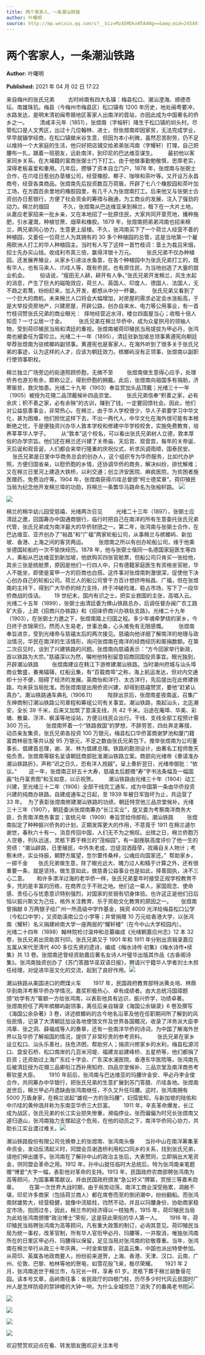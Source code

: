 ```yaml
---
title: 两个客家人，一条潮汕铁路
author: 叶曙明
source: http://mp.weixin.qq.com/s?__biz=MzA5MDkxNTA4Ng==&amp;mid=2454910881&amp;idx=1&amp;sn=a62e87b8dbb510c267dea1a13145403b&amp;chksm=87a23fc0b0d5b6d69d632b6cfc6c58a0cdeca28d98478d4fb2be1b3826c0f3738e9ef63cac5f&poc_token=HJ_Do2ejHyO-wNZGG8Q1S8FdPgy1YBBEob-nUEme
---
```


# 两个客家人，一条潮汕铁路

**Author:** 叶曙明

**Published:** 2021 年 04 月 02 日 17:22

来自梅州的张氏兄弟         古时岭南有四大名镇：梅县松口、潮汕澄海、顺德杏坛、南雄珠玑。梅县（今梅州市梅县区）松口镇有 1200 年历史，地处闽粤要冲，水路发达，是明末清初闽粤赣地区客家人出南洋的首站，亦因此成为中国著名的侨乡之一。        清咸丰元年（1851），张煜南（字榕轩）降生于松口镇的圳头村。尽管松口是人文秀区，出过十几位翰林、进士，但张煜南却因家贫，无法完成学业，早早就辍学经商，在松口镇做米谷生意，但因为本小利微，虽然忍苦耐劳，仍不足以维持一个大家庭的生活，他只好把店铺交给弟弟张鸿南（字耀轩）打理，自己把腰布一扎，跟着一班朋友，远赴南洋，到印尼的巴达维亚谋生。        最初他以客家同乡关系，在大埔籍的富商张弼士门下打工。由于他做事勤勉敬慎，忠厚老实，深得老板喜爱和重用。几年后，攒够了资本自立门户，1878 年，张煜南与张弼士合作，在爪哇日惹创办垦殖公司，经营橡胶、椰子、咖啡和茶叶等。又开设万永昌商号，经营各类商品。张煜南先后投资数百万荷盾，开辟了七八个橡胶园和茶叶加工场，在方圆百余里地的橡胶园里，有几千人为张煜南打工。后来他又与张弼士合资创办日惹银行，方便了社会资金的筹措与融通，为工商业的发展，注入了强劲的动力。棉兰的烟园         不久，张煜南从巴达维亚来到棉兰，租下在一大片土地，从嘉应老家招来一批乡亲，又在本地招了一批原住民，大家共同开垦荒地，播种施肥，引水灌溉，种植甘蔗、烟草和橡胶。1879 年，张煜南把弟弟鸿南也招来棉兰，两兄弟同心协力，生意更上层楼。不久，张鸿南买下了一个荷兰人经营不善的种植园，又委任一位荷兰人为其拥有的 30 多个种植园的总管，这是当地第一个雇用欧洲人打工的华人种植园主。当时有人写了这样一首竹枝词：垦土为栽吕宋烟，招士先办买山钱。收成利市真三倍，赢得洋银十万元。        张氏兄弟不仅办种植园，还发展养殖业，从家乡引进淡水鱼苗，在各个种植园中为张氏兄弟打工的，既有华人，也有马来人、爪哇人等，既有侨民，也有原住民，为当地创造了大量的就业机会。        俗话说，“瘦田无人耕，耕开有人争。”张氏兄弟开发棉兰，风生水起的消息，产生了巨大的磁吸效应，荷兰人、英国人、印度人、德国人、法国人，无不趋之若鹜，纷纷赶来，加入开发，都想从中分一杯羹。        张氏兄弟又看到了一个巨大的商机，未来棉兰人口将会大幅增加，对房屋的需求必定会水涨船高，于是大举投资房地产，兴建房屋，开辟公路，创办自来水、电力等公用事业，有一首竹枝词赞张氏兄弟的商业眼光：  择地经营近水浔，楼台四面屋当心；收租十倍人知否？一寸尘居一寸金。         张氏兄弟在棉兰华侨中，成为众星拱月的领袖人物，受到荷印殖民当局和清廷的重视。张煜南被荷印殖民当局提拔为甲必丹，张鸿南也被委任为雷珍兰。光绪二十一年（1895），清廷驻新加坡总领事黄遵宪向朝廷举荐张煜南为驻槟榔屿副领事。黄遵宪也是客家人，在海外听到了很多关于张氏兄弟的事迹，认为这样的人才，应该为朝廷效力。槟榔屿没有正领事，张煜南以副职行使领事职权。

棉兰独立广场旁边的街道照顾侨胞，无微不至         张煜南做生意得心应手，处理侨务也游刃有余，颇称公正，得到侨胞的拥戴。此后，张煜南向祖国多有捐助，济寒赈贫，救灾恤患。光绪二十九年（1903）奉旨赏加头品顶戴；光绪三十一年（1905）被授为花翎二品顶戴候补四品京堂。        张氏兄弟信奉“积善之家，必有余庆；积不善之家，必有余殃”的古训，赚到了钱，一定要回馈社会。因此，他们对公益慈善事业，非常热心。在棉兰，由于华人学校很少，华人子弟要学习中华文化，甚为困难，他们担忧这样下去，不出一两代人，中华文化在海外很可能有本根断绝之忧，于是便独资兴办华人敦本学校和修建中华学校校舍，实施免费教育，培养莘莘华人学子。        从“敦本”这个校名，可以看出张氏兄弟树人立德，敦本厚俗的办学宗旨。他们还在棉兰还兴建了关帝庙、天后宫、观音宫，每年的关帝诞、天后诞和观音诞，人们都会来举行隆重的庆祝仪式，祈求风调雨顺，国泰民安。        张氏兄弟是日里中华商务总会的创办人，这个组织专为华侨服务，比如代办护照，方便归国省亲，以慰侨胞的乡情，还协调华侨的商务，解决纠纷，排忧解难；又在棉兰日里河上建造大铁桥，以利交通；创立济安医院、麻疯医院，为贫困者施医赠药，免费治疗等。1904 年，张煜南获得爪哇总督颁“柯士德奖章”。荷印殖民当局为纪念他开发棉兰埠的功勋，将棉兰一条繁华马路命名为张榕轩路。 ![](https://mmbiz.qpic.cn/mmbiz_jpg/PJWG74pLsMYat1AWHLrklIfYjORe9L3ZceAnU9PyohZop7Bv7ibtibAbJFPjXBNlZEHVQ33YaJmTCNuNjxOKxCWA/640)

![](https://mmbiz.qpic.cn/mmbiz_jpg/PJWG74pLsMYat1AWHLrklIfYjORe9L3ZJxNwtRUicgLgnsbqjAh42cCaoCwc7gDpic5cp1Wlo6MflrrXLWu0FdNg/640)

棉兰的棉华幼儿园受慈禧、光绪两次召见         光绪二十三年（1897），张弼士应清廷之邀，回国筹办中国通商银行，临行时把自己在南洋的所有生意委托张氏兄弟代管，张氏兄弟成为南洋最大的华侨财团之一。第二年，张鸿南与张弼士合作，在巴达维亚、亚齐创办了“裕昌”和“广福”两家轮船公司，从事棉兰与槟榔屿、新加坡、香港、上海之间的客货两运。        张煜南之所以有创办轮船公司，缘于他乘坐德国轮船的一次不愉快经历。1878 年，他与张弼士偕同一名德国家庭医生等四人，乘船从巴达维亚到新加坡，他欲购买四张官舱票，但船公司只肯买一张给他，其余三张是统舱票，原因是他们一行四人中，只有德籍家庭医生有资格坐官舱，华人不能坐，即使是富甲一方的巨商也白搭。这件事对张煜南刺激很深，促使他下决心创办自己的轮船公司。荷兰人的船公司曾千方百计想挤垮裕昌、广福，但在张煜南的主持下，得到广大华侨的倾力支持，终于冲破险滩，稳占市场，写下了一段华侨商战的佳话。       19 世纪末，国内有识之士，把实业救国的主张，高唱入云。光绪二十五年（1899），张弼士由清廷委为佛山铁路总办，后调任督办闽广农工路矿大臣，上疏《招商兴办铁路》和《招徕侨商兴办铁轨支路》。光绪二十九年（1903），在张弼士力邀之下，张煜南踏上归国之程。多少年魂牵梦绕的家乡，今日终于衣锦荣归，然而人生易老，世事沧桑，心头难免有无限感慨。        张煜南奉旨进京，受到光绪帝与慈禧太后的两次接见。慈禧向他详细了解南洋的地理与政治情况，华民在南洋的生活情形，询问张煜南在南洋的经商经历和赈捐数额。在第二次召见时，谈到了兴建铁路的问题。张煜南向慈禧表示：“方今回家举行新政，首以铁路为大宗。”慈禧深以为然，嘱咐他特别留意招商回国投资事宜。眼光独到，开辟潮汕铁路         张煜南建议在韩江下游修建潮汕铁路。当时潮州府城与汕头埠商业繁盛，番夷辐辏，红船云集，有“百载商埠”之称，海上航运发达，但对内交通却十分不便，阻碍了经济的发展。英商怡和洋行、太古洋行，先后提出在此修建铁路，均未获当局批准。而张煜南提出用侨资兴建，却得到慈禧赞赏，要他“赶紧认真办”。潮汕铁路通车典礼（1906.11）        陛辞出京后，张煜南星夜南返，召集广东绅商制订潮汕铁路公司章程和筹组公司有关事宜。潮汕铁路，南起汕头，北迄潮安，全长 39 千米，后来又加筑了意溪支线，共 42 千米。沿途在庵埠、华美、彩塘、散巢、浮洋、枫溪等地设站，方便沿线民众出行。干线、支线全部工程预计需 300 万元。        张煜南怀着一个“铁路救国”的梦想，不辞劳苦，四处奔走筹措，动员亲友集资，张氏兄弟各投资 100 万银元，梅县松口华侨富商谢梦池和厦门籍富商林丽生等共认股 95 万银元，不足之数由张氏兄弟包下。推举张煜南为公司董事长、倡建首总理，谢、吴、林为倡建总理。铁路的勘测设计，由著名工程师詹天佑负责。张煜南等联名呈请朝廷商部批准潮汕铁路立案。商部向光绪帝《奏请准办潮汕铁路折》，声称“迟之日久，恐有洋人觊觎”。呈上奏折翌日，光绪帝御批：“依议。”        这一年，张煜南正好五十大寿，慈禧太后题赠“寿”字书法条幅及一幅国画“牡丹富贵图”和玉如意，以示祝贺。        潮汕铁路由光绪三十年（1904）动工兴建，至光绪三十二年（1906）全部干线完工通车，成为中国第一条由华侨投资兴建的纯商办铁路。自建成通车之日起，至 1939 年被日军毁坏为止，共运营了 33 年。  为了表彰张煜南修建潮汕铁路的功绩，朝廷特赏他三品京堂候补。光绪三十三年（1907），朝廷委派张煜南筹办“长江实业”，旋又委为考察南洋商务大臣，负责南洋商务事宜；宣统元年（1909）奉旨赏给侍郎衔。潮汕铁路         张煜南拟定了种种振兴侨务的计划，正期发挥更大的作用，不意竟于 1911 在棉兰遽尔谢世，春秋六十有一。消息传回中国，人们无不为之惋叹。出殡之日，棉兰侨胞万人空巷，列队远送，灵柩下葬于棉兰的“茂榕园”。有一副挽联高度评价了他一生的劳绩：“潮汕辟路，日里殖民，中外失老成，岂徒泪洒葭莩，戕痛自关人物计；考察未终，实业待振，朝野方属望，忽尔噩传桑梓，公魂应向国家还。”  帮助家乡，一掷千金       张氏兄弟做生意，除了眼光远大、魄力过人和精于计算之外，还有很重要一条，就是坚持。做生意如此，做慈善公益事业也是如此，择善固执，决不三心二意。      和许多漂洋过海的老华侨一样，张氏兄弟童年时接受正规学校教育不多，凭的是丰富的历练，在商界立于不败之地。他们这一辈人，家国观念、使命感、责任心与忧患意识特别强烈，对国家的贫弱有切身体验。也许这正是他们日后恒以振兴斯文为己任，格外关注教育、乐于资助文化教育的原因之一。      张煜南曾捐献 8 万两银子给广州一所高级中学作基金，捐资 4000 光洋给梅县松口公学（今松口中学），又资助溪南公立小学等；并曾捐赠 10 万元给香港大学，以张鸿南（耀轩）名义捐建岭南大学一座两层的“耀轩楼”（在今中山大学校园内）。        光绪二十四年（1898）翰林院检讨温仲和总纂编成《光绪朝嘉应州志》12 本 32 卷，张氏兄弟出资助其刊印。张氏兄弟又于 1901 年和 1911 年分别出资辑录嘉应五属从宋代至清代 400 多位先贤的遗诗，编成《梅水诗传·初集》《梅水诗传•续集》共 13 卷。张煜南还曾经资助嘉应著名女诗人叶璧华出版其作品《古香阁诗集》。张鸿南独资创办了《苏门答腊华巫双语日报》，聘请兴宁籍华人学者刘士木担任经理，对促进华巫文化的交流，起到了良好作用。![](https://mmbiz.qpic.cn/mmbiz_png/Ljib4So7yuWgroMuXlkj4gzicn3iaddZjkJLGFcicZxY1gPG2VmkBa6bBKIrm9a2UaNVtB8zTTrUPBCBjIncegOorA/640?wx_fmt=png)

潮汕铁路从美国进口的燃煤火车        1917 年，民国政府教育部特派黄炎培、林鼎华到南洋考察华侨办学情况，嘉奖积极热心、卓有成绩者。由大总统冯国璋题颁“劝学有方”匾额一方给张鸿南，以表彰他具有远识，振兴侨学，功绩卓著。        张煜南担任了两年槟榔屿副领事，离任后亲自辑录《海国公余辑录》6 卷及撰写《海国公余杂著》3 卷，详述槟榔屿的古今地名沿革及他在任职期间所了解到的风俗民情，记录了大清朝廷加设各地使馆文件及世界各国概况，收录了洋务派大臣李鸿章、张之洞、薛福成等人的奏章，还有一些南洋华侨的诗词，为中国了解海外世界以及华侨了解祖国的情况，提供了非常珍贵的参考资料。        张氏兄弟在家乡设立松口、汕头乐善社，扶危济困，帮助穷人；捐资兴修家乡的水利，梅县松源河口、盘安石桥、松口南岸的几百米河堤、福建龙岩建峰桥、五星桥等，他们都捐了巨资；还资助过上海广东红十字会、广东深水浦医院、香港东华医院等。张鸿南先后被清廷授为花翎三品卿衔江西补用知府、四品京堂候补、三品京堂及南洋商务考察钦差大臣。       1910 年前后，张鸿南与巴达维亚的玛腰许金安、甲必丹李全俊合作，共同筹办中华银行，把张氏兄弟的生意扩展到苏门答腊、爪哇各地。张煜南逝世后，棉兰甲必丹遗缺由张鸿南继任，不久又升任玛腰。这时，张鸿南拥有 5000 万盾身家，在棉兰说起“雄视一方的张玛腰”，妇孺皆知，与新加坡的陆佑和中爪哇的黄仲涵并称为东南亚华侨三大巨富。       1911 年，辛亥革命爆发，长江成为战区，张氏兄弟的长江实业损失惨重，濒临停业。张而偏偏为时兄长张煜南又遽归道山，张鸿南独力支撑起这个危局，在他的动员之下，南洋华侨同心协力，共助长江实业渡过难关。![](https://mmbiz.qpic.cn/mmbiz_png/Ljib4So7yuWgroMuXlkj4gzicn3iaddZjkJ4uMPqT9b2RsKnDHovkWczRyUukQQjIPfhD6tfo66qLwofUAodHw3tw/640?wx_fmt=png)

潮汕铁路股份有限公司兑换劵上的张煜南、张鸿南头像       当孙中山在南洋筹集革命资金，发动反清起义时，同盟会员谢逸桥利用松口同乡的关系，找到张氏兄弟，请他们伸出援手。张鸿南在了解孙中山的政治主张后，大表赞同，立即捐出大笔资金，供同盟会革命之用。1912 年，孙中山就任临时大总统后，特为张鸿南亲笔题赠“博爱”大字一幅，表彰他对革命的支持。1913 年，民国政府农商部聘张鸿南为高等顾问，为国事筹策献议。并由民国政府颁发“急公好义”牌匾，赏授三等嘉禾勋章。        在第一次世界大战时期，由于局势动荡，南洋工商业深受拖累，凋敝不堪，印尼许多商家（包括荷兰商人）都在席卷而至的倒闭潮中，纷纷翻船。而张鸿南财雄势大，经营稳健，就像中流砥柱，岿然不动，并且以玛腰身份，协助商家稳定市场，抱团过冬，因此，棉兰市的经济得以一枝独秀，1915 年，荷印殖民当局为此给张鸿南颁赠“政治博士”荣衔，这是获此荣衔的华人第一人。      1916 年，荷印殖民当局聘张鸿南为高等顾问，凡有重大政策的制订，必询其意见。荷印殖民当局为统一事权，改革官制，所有华人官衔甲必丹、玛腰等，一并取消，唯独张鸿南所在的日里区甲必丹、玛腰得以保留，足见当局对张鸿南的钦敬尊重。当年，张鸿南在棉兰举行从政三十年庆典，一时金紫银青，冠盖云集，中国也派出特使参加。从荷印、英属各地政商要人，纷纷前来道贺，上海、香港、天津、汉口、云南、广州、伦敦、巴黎、柏林等地的贺电，如雪花般飞来，极尽荣耀。      1921 年 2 月，张鸿南逝世于棉兰市，与兄长一样，享寿 61 岁。灵柩下葬于棉兰胡鲁骨花园。读本号文章，品岭南往事：省民政厅的四根门柱，历尽多少时代风云民国时广州人是怎样防疫的禁钟楼的大钟一响，为什么全城惊恐？消失了的番禺老书院![](https://mmbiz.qpic.cn/mmbiz_jpg/PJWG74pLsMYat1AWHLrklIfYjORe9L3ZJpdplK8W4gMMkMTZqA4WdiakF9eCy95Gk4awQ3KYDc7osty3qnjg7HQ/640)

![](https://mmbiz.qpic.cn/mmbiz_jpg/PJWG74pLsMYat1AWHLrklIfYjORe9L3ZiaF3NMNl676pOW55XGWpCscRHZECKJBYtLTuhLeo9CbQk5ckZib7dpTQ/640)

![](https://mmbiz.qpic.cn/mmbiz_jpg/PJWG74pLsMYat1AWHLrklIfYjORe9L3Z3ic8Crh1MrFhYgsBTSniaeqhxEDzre2db2Jjr839qmo2jvEYQNAabcjA/640)

![](https://mmbiz.qpic.cn/mmbiz_jpg/PJWG74pLsMYat1AWHLrklIfYjORe9L3ZFSibJx5ZHjicqgc5Vb0u5OKab385PznRmcgvMiaVrbJ0ibMY9u4PktmRJQ/640)

![](https://mmbiz.qpic.cn/mmbiz_jpg/PJWG74pLsMYat1AWHLrklIfYjORe9L3ZkIz6Mg3LGDOqnp2mLicxrvj9sNw36xxWCXBuq6XPKia0KLCdbk42egeg/640)

欢迎赞赏欢迎点在看、转发朋友圈欢迎关注本号
